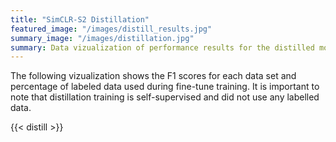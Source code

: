 ```yaml
---
title: "SimCLR-S2 Distillation"
featured_image: "/images/distill_results.jpg"
summary_image: "/images/distillation.jpg"
summary: Data vizualization of performance results for the distilled models.
---
```


The following vizualization shows the F1 scores for each data set and percentage of labeled data used during fine-tune training. It is important to note that distillation training is self-supervised and did not use any labelled data.

{{< distill >}}
